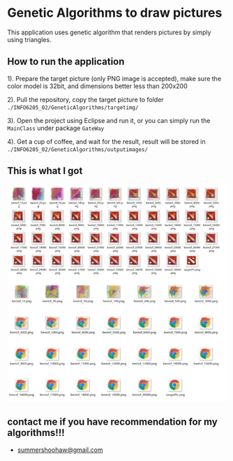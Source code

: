 # Genetic Algorithms to draw pictures

This application uses genetic algorithm that renders pictures by simply using triangles.

## How to run the application
  
  1). Prepare the target picture (only PNG image is accepted), make sure the color model is 32bit, and dimensions better less than 200x200
  
  2). Pull the repository, copy the target picture to folder ```./INFO6205_02/GeneticAlgorithms/targetimg/```
  
  3). Open the project using Eclipse and run it, or you can simply run the ```MainClass``` under package ```GateWay```
  
  4). Get a cup of coffee, and wait for the result, result will be stored in ```./INFO6205_02/GeneticAlgorithms/outputimages/```

## This is what I got
   
  ![Alt text](./GeneticAlgorithms/examples.jpg?raw=true "Examples")
  
## contact me if you have recommendation for my algorithms!!!
   
   * summershoohaw@gmail.com
